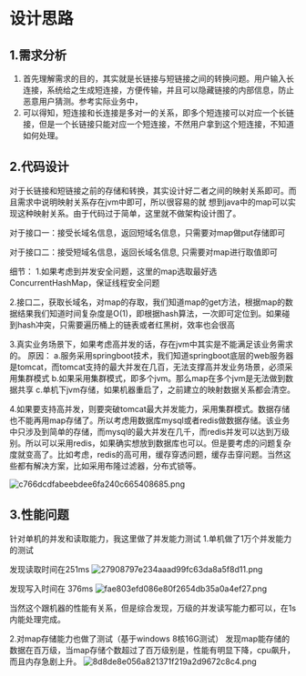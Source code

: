 # 设计思路
## 1.需求分析
1. 首先理解需求的目的，其实就是长链接与短链接之间的转换问题。用户输入长连接，系统给之生成短连接，方便传输，并且可以隐藏链接的内部信息，防止恶意用户猜测。参考实际业务中，
2. 可以得知，短连接和长连接是多对一的关系，即多个短连接可以对应一个长链接，但是一个长链接只能对应一个短连接，不然用户拿到这个短连接，不知道如何处理。
## 2.代码设计
对于长链接和短链接之前的存储和转换，其实设计好二者之间的映射关系即可。而且需求中说明映射关系存在jvm中即可，所以很容易的就
想到java中的map可以实现这种映射关系。由于代码过于简单，这里就不做架构设计图了。

对于接口一：接受长域名信息，返回短域名信息，只需要对map做put存储即可

对于接口二：接受短域名信息，返回长域名信息, 只需要对map进行取值即可

细节：
1.如果考虑到并发安全问题，这里的map选取最好选ConcurrentHashMap，保证线程安全问题

2.接口二，获取长域名，对map的存取，我们知道map的get方法，根据map的数据结果我们知道时间复杂度是O(1)，即根据hash算法，一次即可定位到。如果碰到hash冲突，只需要遍历桶上的链表或者红黑树，效率也会很高

3.真实业务场景下，如果考虑高并发的话，存在jvm中其实是不能满足该业务需求的。
原因：
a.服务采用springboot技术，我们知道springboot底层的web服务器是tomcat，而tomcat支持的最大并发在几百，无法支撑高并发业务场景，必须采用集群模式
b.如果采用集群模式，即多个jvm。那么map在多个jvm是无法做到数据共享
c.单机下jvm存储，如果机器重启了，之前建立的映射数据关系都会清空。


4.如果要支持高并发，则要突破tomcat最大并发能力，采用集群模式。数据存储也不能再用map存储了。所以考虑用数据库mysql或者redis做数据存储。该业务中只涉及到简单的存储，而mysql的最大并发在几千，而redis并发可以达到万级别。所以可以采用redis，如果确实想放到数据库也可以。但是要考虑的问题复杂度就变高了。比如考虑，redis的高可用，缓存穿透问题，缓存击穿问题。当然这些都有解决方案，比如采用布隆过滤器，分布式锁等。

![c766dcdfabeebdee6fa240c665408685.png](en-resource://database/1081:0)

## 3.性能问题
针对单机的并发和读取能力，我这里做了并发能力测试
1.单机做了1万个并发能力的测试

发现读取时间在251ms
![27908797e234aaad99fc63da8a5f8d11.png](en-resource://database/1083:0)

发现写入时间在 376ms
![fae803efd086e80f2654db35a0a4ef27.png](en-resource://database/1085:0)

当然这个跟机器的性能有关系，但是综合发现，万级的并发读写能力都可以，在1s内能处理完成。

2.对map存储能力也做了测试（基于windows 8核16G测试）
发现map能存储的数据在百万级，当map存储个数超过了百万级别是，性能有明显下降，cpu飙升，而且内存急剧上升。
![8d8de8e056a821371f219a2d9672c8c4.png](en-resource://database/1087:0)